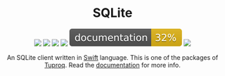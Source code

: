 <div align="center">
    <h1>SQLite</h1>
    <p>
        <a href="https://swift.org/download/#releases"><img src="https://img.shields.io/badge/swift-5.0+-brightgreen.svg" /></a>
        <a href="https://github.com/tuproq/sqlite/blob/master/LICENSE/"><img src="https://img.shields.io/badge/license-MIT-brightgreen.svg" /></a>
        <a href="https://github.com/tuproq/sqlite/actions"><img src="https://github.com/tuproq/sqlite/workflows/ci/badge.svg" /></a>
        <a href="https://codecov.io/gh/tuproq/sqlite"><img src="https://codecov.io/gh/tuproq/sqlite/branch/master/graph/badge.svg?token=PXNZCVYBOY" /></a>
        <a href="https://tuproq.dev/sqlite/"><img src="https://github.com/tuproq/sqlite/raw/gh-pages/badge.svg" /></a>
        <a href="https://github.com/tuproq/sqlite/blob/master/CONTRIBUTING.md"><img src="https://img.shields.io/badge/contributing-guide-brightgreen.svg" /></a>
    </p>
    <p>An SQLite client written in <a href="https://swift.org">Swift</a> language. This is one of the packages of <a href="https://tuproq.dev">Tuproq</a>. Read the <a href="https://docs.tuproq.dev">documentation</a> for more info.</p>
</div>
